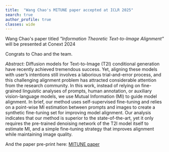 ```yaml
---
title:  "Wang Chao's MITUNE paper accepted at ICLR 2025"
search: true
author_profile: true
classes: wide
---
```


Wang Chao's paper titled *"Information Theoretic Text-to-Image Alignment"* will be presented at Conext 2024

Congrats to Chao and the team.

*Abstract:* Diffusion models for Text-to-Image (T2I) conditional generation have recently achieved tremendous success. Yet, aligning these models with user’s intentions still involves a laborious trial-and-error process, and this challenging alignment problem has attracted considerable attention from the research community. In this work, instead of relying on fine-grained linguistic analyses of prompts, human annotation, or auxiliary vision-language models, we use Mutual Information (MI) to guide model alignment. In brief, our method uses self-supervised fine-tuning and relies on a point-wise MI estimation between prompts and images to create a synthetic fine-tuning set for improving model alignment. Our analysis indicates that our method is superior to the state-of-the-art, yet it only requires the pre-trained denoising network of the T2I model itself to estimate MI, and a simple fine-tuning strategy that improves alignment while maintaining image quality.


And the paper pre-print here:  <a href="https://arxiv.org/abs/2405.20759"> MITUNE paper </a>